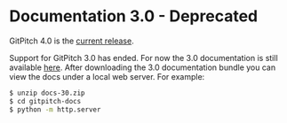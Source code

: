 # Documentation 3.0 - Deprecated

GitPitch 4.0 is the [current release](/whats-new-in-40.md).

Support for GitPitch 3.0 has ended. For now the 3.0  documentation is still available [here](https://gitpitch.com/3.0/docs-30.zip). After downloading the 3.0 documentation bundle you can view the docs under a local web server. For example:

```sh
$ unzip docs-30.zip
$ cd gitpitch-docs
$ python -m http.server
```

